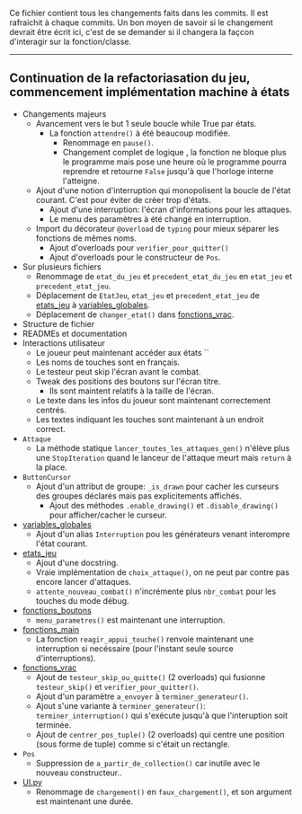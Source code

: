 Ce fichier contient tous les changements faits dans les commits. Il est rafraichit à chaque commits.
Un bon moyen de savoir si le changement devrait être écrit ici, c'est de se demander si il changera la façcon d'interagir sur la fonction/classe.

<!--
format:
## [message du commit]
+ Changements majeurs
	- [Changements à la base du but du commit?]
+ Sur plusieurs fichiers
	- [Autres changements?]
+ Structure de fichier
	- [changements sur la structure de ficher?]
+ READMEs et documentation
	- [changements dans la doc?]
+ Interaction joueur/testeur
	- [Changement touches/dialogue/...]
+ [fichier/classe]
	- [changements...]
+ [...]


--template:--
## 
+ Changements majeurs
+ Sur plusieurs fichiers
+ Structure de fichier
+ READMEs et documentation
+ Interactions utilisateur
+ 
	- 
-->
<!--
Nils: J'utilise l'ordre Ajout, Renommage, Déplacement, Modification, Effacement/Destruction, Autre.
-->
_____
## Continuation de la refactoriasation du jeu, commencement implémentation machine à états
+ Changements majeurs
	- Avancement vers le but 1 seule boucle while True par états.
		* La fonction `attendre()` à été beaucoup modifiée.
			* Renommage en `pause()`.
			* Changement complet de logique <!--ne vous inquiétez pas, j'ai résolu le bateau de Thésée-->, la fonction ne bloque plus le programme mais pose une heure où le programme pourra reprendre et retourne `False` jusqu'à que l'horloge interne l'atteigne.
	- Ajout d'une notion d'interruption qui monopolisent la boucle de l'état courant. C'est pour éviter de créer trop d'états.
		* Ajout d'une interruption: l'écran d'informations pour les attaques.
		* Le menu des paramètres à été changé en interruption.
	- Import du décorateur `@overload` de `typing` pour mieux séparer les fonctions de mêmes noms.
		- Ajout d'overloads pour `verifier_pour_quitter()`
		- Ajout d'overloads pour le constructeur de `Pos`.
+ Sur plusieurs fichiers
	- Renommage de `etat_du_jeu` et `precedent_etat_du_jeu` en `etat_jeu` et `precedent_etat_jeu`.
	- Déplacement de `EtatJeu`, `etat_jeu` et `precedent_etat_jeu` de [etats_jeu](sources/combats/etats_jeu.py) à [variables_globales](sources/combats/variables_globales.py).
	- Déplacement de `changer_etat()` dans [fonctions_vrac](sources/combats/fonctions_vrac.py).
+ Structure de fichier
+ READMEs et documentation
+ Interactions utilisateur
	- Le joueur peut maintenant accéder aux états ``
	- Les noms de touches sont en français.
	- Le testeur peut skip l'écran avant le combat.
	- Tweak des positions des boutons sur l'écran titre.
		* Ils sont maintent relatifs à la taille de l'écran.
	- Le texte dans les infos du joueur sont maintenant correctement centrés.
	- Les textes indiquant les touches sont maintenant à un endroit correct.
+ `Attaque`
	- La méthode statique `lancer_toutes_les_attaques_gen()` n'élève plus une `StopIteration` quand le lanceur de l'attaque meurt mais `return` à la place.
+ `ButtonCursor`
	- Ajout d'un attribut de groupe: `_is_drawn` pour cacher les curseurs des groupes déclarés mais pas explicitements affichés.
		* Ajout des méthodes `.enable_drawing()` et `.disable_drawing()` pour afficher/cacher le curseur.
+ [variables_globales](sources/combats/variables_globales.py)
	- Ajout d'un alias `Interruption` pou les générateurs venant interompre l'état courant.
+ [etats_jeu](sources/combats/etats_jeu.py)
	- Ajout d'une docstring.
	- Vraie implémentation de `choix_attaque()`, on ne peut par contre pas encore lancer d'attaques.
	- `attente_nouveau_combat()` n'incrémente plus `nbr_combat` pour les touches du mode débug.
+ [fonctions_boutons](sources/combats/fonctions_boutons.py)
	- `menu_parametres()` est maintenant une interruption.
+ [fonctions_main](sources/combats/fonctions_main.py)
	- La fonction `reagir_appui_touche()` renvoie maintenant une interruption si necéssaire (pour l'instant seule source d'interruptions).
+ [fonctions_vrac](sources/combats/fonctions_vrac.py)
	- Ajout de `testeur_skip_ou_quitte()` (2 overloads) qui fusionne `testeur_skip()` et `verifier_pour_quitter()`.
	- Ajout d'un paramètre `a_envoyer` à `terminer_generateur()`.
	- Ajout s'une variante à `terminer_generateur()`: `terminer_interruption()` qui s'exécute jusqu'à que l'interuption soit terminée.
	- Ajout de `centrer_pos_tuple()` (2 overloads) qui centre une position (sous forme de tuple) comme si c'était un rectangle.
+ `Pos`
	- Suppression de `a_partir_de_collection()` car inutile avec le nouveau constructeur..
+ [UI.py](sources/combats/UI.py)
	- Renommage de `chargement()` en `faux_chargement()`, et son argument est maintenant une durée.